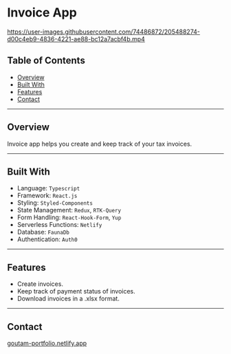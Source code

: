 # Invoice App


https://user-images.githubusercontent.com/74486872/205488274-d00c4eb9-4836-4221-ae88-bc12a7acbf4b.mp4


## Table of Contents

- [Overview](#overview)
- [Built With](#built-with)
- [Features](#features)
- [Contact](#contact)

---

## Overview

Invoice app helps you create and keep track of your tax invoices.

---

## Built With

- Language: `Typescript`
- Framework: `React.js`
- Styling: `Styled-Components`
- State Management: `Redux`, `RTK-Query`
- Form Handling: `React-Hook-Form`, `Yup`
- Serverless Functions: `Netlify`
- Database: `FaunaDb`
- Authentication: `Auth0`

---

## Features

- Create invoices.
- Keep track of payment status of invoices.
- Download invoices in a .xlsx format.

---

## Contact

[goutam-portfolio.netlify.app](https://goutham-portfolio.netlify.app)
